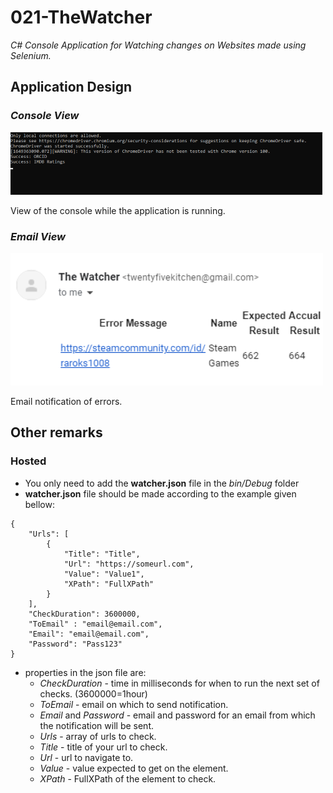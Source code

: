 # 021-TheWatcher

*C# Console Application for Watching changes on Websites made using Selenium.*


## Application Design

### *Console View*
![Console View](git-image/image1.png)

View of the console while the application is running.

### *Email View*
![Email View](git-image/image2.png)

Email notification of errors.

## Other remarks

### Hosted

- You only need to add the **watcher.json** file in the *bin/Debug* folder
- **watcher.json** file should be made according to the example given bellow:
```
{
	"Urls": [
		{
			"Title": "Title",
			"Url": "https://someurl.com",
			"Value": "Value1",
			"XPath": "FullXPath"
		}
	],
	"CheckDuration": 3600000,
	"ToEmail" : "email@email.com",
	"Email": "email@email.com",
	"Password": "Pass123"
}
```
- properties in the json file are:
  - *CheckDuration* - time in milliseconds for when to run the next set of checks. (3600000=1hour)
  - *ToEmail* - email on which to send notification.
  - *Email* and *Password* - email and password for an email from which the notification will be sent.
  - *Urls* - array of urls to check.
  - *Title* - title of your url to check.
  - *Url* - url to navigate to.
  - *Value* - value expected to get on the element.
  - *XPath* - FullXPath of the element to check.
